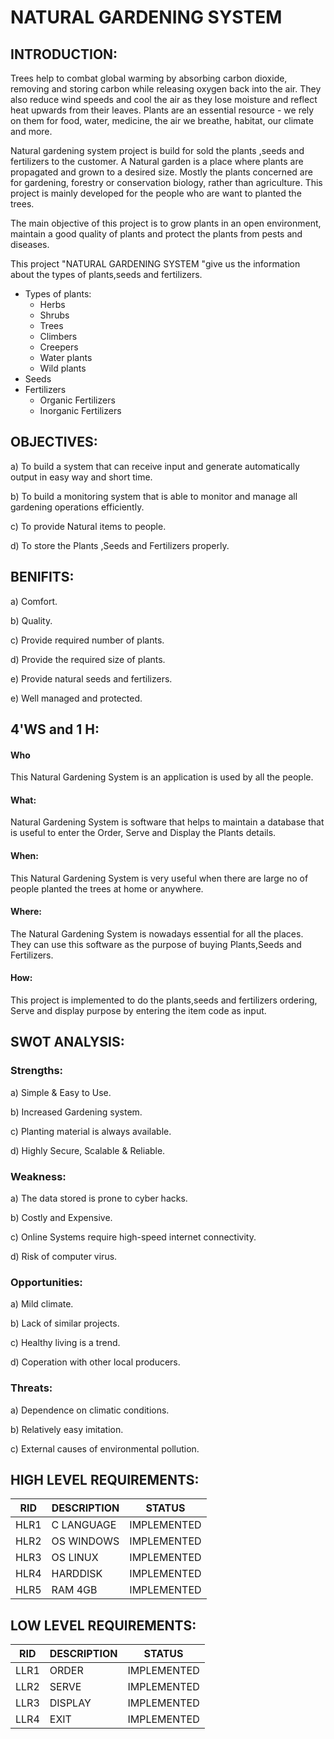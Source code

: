 # NATURAL GARDENING SYSTEM 

## INTRODUCTION:
Trees help to combat global warming by absorbing carbon dioxide, removing and storing carbon while releasing oxygen back into the air. They also reduce wind speeds and cool the air as they lose moisture and reflect heat upwards from their leaves. Plants are an essential resource - we rely on them for food, water, medicine, the air we breathe, habitat, our climate and more.

Natural gardening system  project is build for sold the plants ,seeds and fertilizers to the customer. A Natural garden is a place where plants are propagated and grown to a desired size. Mostly the plants concerned are for gardening, forestry or conservation biology, rather than agriculture. This project is mainly developed for the people who are want to planted the trees.

The main objective of this project  is to grow plants in an open environment, maintain a good quality of plants and protect the plants from pests and diseases. 

This project "NATURAL GARDENING SYSTEM "give us the information about the types of plants,seeds and fertilizers.
 * Types of plants:
     * Herbs
     * Shrubs
     * Trees
     * Climbers
     * Creepers
     * Water plants
     * Wild plants
 * Seeds
 * Fertilizers
     * Organic Fertilizers
     * Inorganic Fertilizers

## OBJECTIVES:

a) To build a system that can receive input and generate automatically output in easy way and short time.

b) To build a monitoring system that is able to monitor and manage all gardening operations efficiently.

c) To provide Natural items to people.

d) To store  the Plants ,Seeds and Fertilizers properly.

## BENIFITS:
a) Comfort.

b) Quality.

c) Provide required number  of plants.

d) Provide the required size of plants.

e) Provide natural seeds and fertilizers.

e) Well managed and protected.

## 4'WS and 1 H:

#### Who
This Natural Gardening  System is  an application is used by all the people.

####  What:
Natural Gardening System  is software that helps to maintain a database that is useful to enter the Order, Serve and Display the Plants details.

####  When:
This Natural Gardening System is very useful when there are large no of people planted the trees at home or anywhere.

#### Where:
The Natural Gardening System is nowadays essential for all the  places. They can use this software as the purpose of buying Plants,Seeds and Fertilizers.

####  How:
This project is implemented to do the plants,seeds and fertilizers ordering, Serve and  display purpose by entering the item code as input.

## SWOT ANALYSIS: 

### Strengths:
a) Simple & Easy to Use.

b) Increased Gardening system.

c) Planting material is always available.

d) Highly Secure, Scalable & Reliable.


### Weakness:
a) The data stored is prone to cyber hacks.

b) Costly and Expensive.

c) Online Systems require high-speed internet connectivity.

d) Risk of computer virus.

### Opportunities:

a) Mild climate.

b) Lack of similar projects.

c) Healthy living is a trend.

d) Coperation with other local producers.

### Threats:

a) Dependence on climatic conditions.

b) Relatively easy imitation.

c) External causes of environmental pollution.


## HIGH LEVEL REQUIREMENTS:

|RID       |DESCRIPTION	       |STATUS |
|----------|-------------------|-------|
|HLR1      |C LANGUAGE   	   |IMPLEMENTED|
|HLR2      |OS WINDOWS         |IMPLEMENTED|
|HLR3      |OS LINUX	       |IMPLEMENTED|
|HLR4      |HARDDISK	       |IMPLEMENTED|
|HLR5      |RAM 4GB            |IMPLEMENTED|

## LOW LEVEL REQUIREMENTS:

|RID         |DESCRIPTION	    |STATUS|
|------------|------------------|-------|
|LLR1      	 |ORDER             |IMPLEMENTED|
|LLR2	     |SERVE	            |IMPLEMENTED|
|LLR3	     |DISPLAY	        |IMPLEMENTED|
|LLR4	     |EXIT              |IMPLEMENTED|




